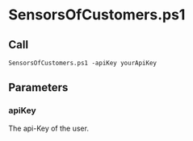 # SensorsOfCustomers.ps1

## Call
```
SensorsOfCustomers.ps1 -apiKey yourApiKey 
```

## Parameters

### apiKey
The api-Key of the user.

